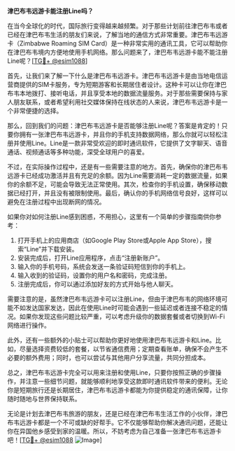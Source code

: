**津巴布韦远游卡能注册Line吗？**

在当今全球化的时代，国际旅行变得越来越频繁。对于那些计划前往津巴布韦或者已经在津巴布韦生活的朋友们来说，了解当地的通信方式非常重要。津巴布韦远游卡（Zimbabwe Roaming SIM Card）是一种非常实用的通讯工具，它可以帮助你在津巴布韦境内方便地使用手机网络。那么问题来了，津巴布韦远游卡能不能注册Line呢？[[TG💪+ @esim1088](https://t.me/s/esim1088)]

首先，让我们来了解一下什么是津巴布韦远游卡。津巴布韦远游卡是由当地电信运营商提供的SIM卡服务，专为短期游客和长期居住者设计。这种卡可以让你在津巴布韦本地拨打、接听电话，并且享受本地的数据流量服务。对于那些需要保持与家人朋友联系，或者希望利用社交媒体保持在线状态的人来说，津巴布韦远游卡是一个非常便捷的选择。

那么，回到我们的问题：津巴布韦远游卡是否能够注册Line呢？答案是肯定的！只要你拥有一张津巴布韦远游卡，并且你的手机支持数据网络，那么你就可以轻松注册并使用Line。Line是一款非常受欢迎的即时通讯软件，它提供了文字聊天、语音通话、视频通话等多种功能，深受全球用户的喜爱。

不过，在实际操作过程中，还是有一些需要注意的地方。首先，确保你的津巴布韦远游卡已经成功激活并且有充足的余额。因为Line需要消耗一定的数据流量，如果你的余额不足，可能会导致无法正常使用。其次，检查你的手机设置，确保移动数据已经打开，并且没有被限制使用。最后，确认你的手机网络信号良好，这样可以避免在注册过程中出现断网的情况。

如果你对如何注册Line感到困惑，不用担心，这里有一个简单的步骤指南供你参考：

1. 打开手机上的应用商店（如Google Play Store或Apple App Store），搜索“Line”并下载安装。
2. 安装完成后，打开Line应用程序，点击“注册新账户”。
3. 输入你的手机号码，系统会发送一条验证码短信到你的手机上。
4. 输入收到的验证码，设置你的用户名和密码，完成注册。
5. 注册完成后，你可以通过添加好友的方式开始与他人聊天。

需要注意的是，虽然津巴布韦远游卡可以注册Line，但由于津巴布韦的网络环境可能不如发达国家发达，因此在使用Line时可能会遇到一些延迟或者连接不稳定的情况。如果你发现这些问题比较严重，可以考虑升级你的数据套餐或者切换到Wi-Fi网络进行操作。

此外，还有一些额外的小贴士可以帮助你更好地使用津巴布韦远游卡和Line。比如，尽量选择资费较低的套餐，以节省通信费用；定期查看账单，确保不会产生不必要的额外费用；同时，也可以尝试与其他用户分享流量，共同分担成本。

总之，津巴布韦远游卡完全可以用来注册和使用Line，只要你按照正确的步骤操作，并注意一些细节问题，就能够顺利地享受这款即时通讯软件带来的便利。无论你是短期旅行还是长期居住，津巴布韦远游卡都能为你提供稳定的通讯保障，让你随时随地与世界保持联系。

无论是计划去津巴布韦旅游的朋友，还是已经在津巴布韦生活工作的小伙伴，津巴布韦远游卡都是一个不可或缺的好帮手。它不仅能够帮助你解决通讯问题，还能让你在异国他乡感受到家的温暖。所以，不妨考虑为自己准备一张津巴布韦远游卡吧！[[TG💪+ @esim1088](https://t.me/s/esim1088) ![Image](https://i.postimg.cc/4NQfJmqS/Snipaste-2025-05-13-00-14-12.png)]